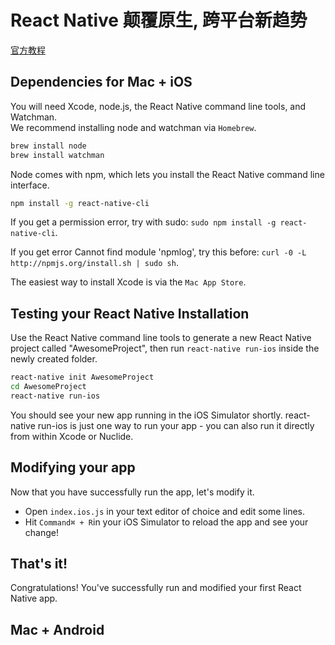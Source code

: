 # React Native 颠覆原生, 跨平台新趋势
[官方教程](https://facebook.github.io/react-native/docs/getting-started.html)

## Dependencies for Mac + iOS
You will need Xcode, node.js, the React Native command line tools, and Watchman.  
We recommend installing node and watchman via `Homebrew`.
```sh
brew install node
brew install watchman
```
Node comes with npm, which lets you install the React Native command line interface.
```sh
npm install -g react-native-cli
```
If you get a permission error, try with sudo: `sudo npm install -g react-native-cli`.

If you get error Cannot find module 'npmlog', try this before: `curl -0 -L http://npmjs.org/install.sh | sudo sh`.

The easiest way to install Xcode is via the `Mac App Store`.

## Testing your React Native Installation
Use the React Native command line tools to generate a new React Native project called "AwesomeProject", then run `react-native run-ios` inside the newly created folder.
```sh
react-native init AwesomeProject
cd AwesomeProject
react-native run-ios
```
You should see your new app running in the iOS Simulator shortly. react-native run-ios is just one way to run your app - you can also run it directly from within Xcode or Nuclide.

## Modifying your app
Now that you have successfully run the app, let's modify it.

- Open `index.ios.js` in your text editor of choice and edit some lines.
- Hit `Command⌘ + R`in your iOS Simulator to reload the app and see your change!
## That's it!
Congratulations! You've successfully run and modified your first React Native app.
## Mac + Android
